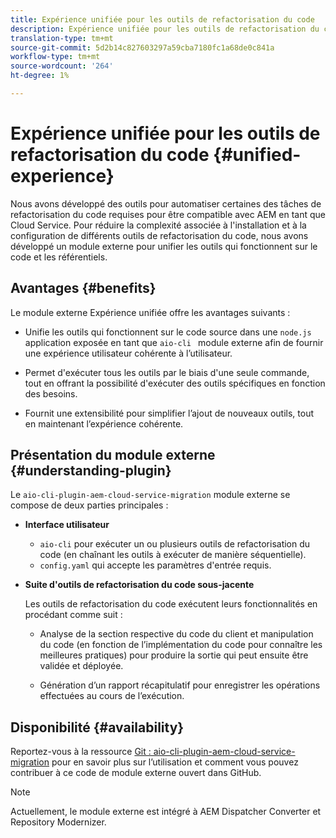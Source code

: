 ```yaml
---
title: Expérience unifiée pour les outils de refactorisation du code
description: Expérience unifiée pour les outils de refactorisation du code
translation-type: tm+mt
source-git-commit: 5d2b14c827603297a59cba7180fc1a68de0c841a
workflow-type: tm+mt
source-wordcount: '264'
ht-degree: 1%

---
```



# Expérience unifiée pour les outils de refactorisation du code {#unified-experience}

Nous avons développé des outils pour automatiser certaines des tâches de refactorisation du code requises pour être compatible avec AEM en tant que Cloud Service. Pour réduire la complexité associée à l&#39;installation et à la configuration de différents outils de refactorisation du code, nous avons développé un module externe pour unifier les outils qui fonctionnent sur le code et les référentiels.

## Avantages {#benefits}

Le module externe Expérience unifiée offre les avantages suivants :

* Unifie les outils qui fonctionnent sur le code source dans une `node.js` application exposée en tant que `aio-cli ` module externe afin de fournir une expérience utilisateur cohérente à l’utilisateur.

* Permet d&#39;exécuter tous les outils par le biais d&#39;une seule commande, tout en offrant la possibilité d&#39;exécuter des outils spécifiques en fonction des besoins.

* Fournit une extensibilité pour simplifier l’ajout de nouveaux outils, tout en maintenant l’expérience cohérente.

## Présentation du module externe {#understanding-plugin}

Le `aio-cli-plugin-aem-cloud-service-migration` module externe se compose de deux parties principales :

* **Interface utilisateur**

   * `aio-cli` pour exécuter un ou plusieurs outils de refactorisation du code (en chaînant les outils à exécuter de manière séquentielle).
   * `config.yaml` qui accepte les paramètres d&#39;entrée requis.

* **Suite d&#39;outils de refactorisation du code sous-jacente**

   Les outils de refactorisation du code exécutent leurs fonctionnalités en procédant comme suit :

   * Analyse de la section respective du code du client et manipulation du code (en fonction de l’implémentation du code pour connaître les meilleures pratiques) pour produire la sortie qui peut ensuite être validée et déployée.

   * Génération d’un rapport récapitulatif pour enregistrer les opérations effectuées au cours de l’exécution.

## Disponibilité {#availability}

Reportez-vous à la ressource [Git : aio-cli-plugin-aem-cloud-service-migration](https://github.com/adobe/aio-cli-plugin-aem-cloud-service-migration) pour en savoir plus sur l’utilisation et comment vous pouvez contribuer à ce code de module externe ouvert dans GitHub.

>[!NOTE]
>Actuellement, le module externe est intégré à AEM Dispatcher Converter et Repository Modernizer.
